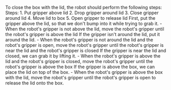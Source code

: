 To close the box with the lid, the robot should perform the following steps:
    Steps:  1. Put gripper above lid  2. Drop gripper around lid  3. Close gripper around lid  4. Move lid to box  5. Open gripper to release lid
    First, put the gripper above the lid, so that we don't bump into it while trying to grab it.
    - When the robot's gripper is not above the lid, move the robot's gripper until the robot's gripper is above the lid
    If the gripper isn't around the lid, put it around the lid.
    - When the robot's gripper is not around the lid and the robot's gripper is open, move the robot's gripper until the robot's gripper is near the lid and the robot's gripper is closed
    If the gripper is near the lid and closed, we can grab it by lifting it.
    - When the robot's gripper is above the lid and the robot's gripper is closed, move the robot's gripper until the robot's gripper is above the box
    If the gripper is above the box, we can place the lid on top of the box.
    - When the robot's gripper is above the box with the lid, move the robot's gripper until the robot's gripper is open to release the lid onto the box.